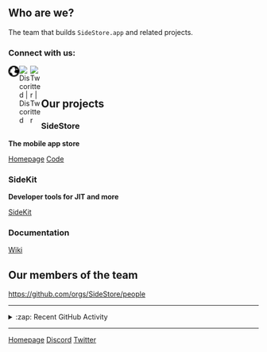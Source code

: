 <!-- 
Docs: How to use GitHub README and actions to auto-generate embedded content.
https://github.com/anuraghazra/github-readme-stats
https://www.youtube.com/watch?v=n6d4KHSKqGk
https://github.com/rahuldkjain/github-profile-readme-generator
 -->

## Who are we?

The team that builds `SideStore.app` and related projects.

### Connect with us:

<!--
[![Website](https://img.shields.io/website?label=sidestore.io&style=for-the-badge&url=https://sidestore.io)](https://sidestore.io)
[![Twitter Follow](https://img.shields.io/twitter/follow/sidestore_io?color=1DA1F2&logo=twitter&style=for-the-badge)](https://twitter.com/intent/follow?original_referer=https%3A%2F%2Fgithub.com%2Fsidestore&screen_name=sidestore)
[![GitHub Followers](https://img.shields.io/github/followers/sidestore?style=for-the-badge)]()
[![GitHub Sponsors](https://img.shields.io/github/sponsors/sidestore?style=for-the-badge
)]() 
-->

[<img align="left" alt="sidestore.io" width="22px" src="https://raw.githubusercontent.com/iconic/open-iconic/master/svg/globe.svg" />][website]
[<img align="left" alt="Discord | Discord" width="22px" src="https://cdn.jsdelivr.net/npm/simple-icons@v3/icons/discord.svg" />][discord]
[<img align="left" alt="Twitter | Twitter" width="22px" src="https://cdn.jsdelivr.net/npm/simple-icons@v3/icons/twitter.svg" />][twitter]

<br />
<br />

## Our projects

### SideStore

__The mobile app store__

[Homepage][website]
[Code][git.sidestore]

### SideKit

__Developer tools for JIT and more__

[SideKit][git.sidekit]

### Documentation

[Wiki][wiki]

## Our members of the team

https://github.com/orgs/SideStore/people

---

<details>
  <summary>:zap: Recent GitHub Activity</summary>

<!--START_SECTION:activity-->
1. 🗣 Commented on [#597](https://github.com/SideStore/SideStore/issues/597) in [SideStore/SideStore](https://github.com/SideStore/SideStore)
2. 🗣 Commented on [#597](https://github.com/SideStore/SideStore/issues/597) in [SideStore/SideStore](https://github.com/SideStore/SideStore)
3. 🗣 Commented on [#599](https://github.com/SideStore/SideStore/issues/599) in [SideStore/SideStore](https://github.com/SideStore/SideStore)
4. 🗣 Commented on [#347](https://github.com/SideStore/SideStore/issues/347) in [SideStore/SideStore](https://github.com/SideStore/SideStore)
5. ❗️ Opened issue [#599](https://github.com/SideStore/SideStore/issues/599) in [SideStore/SideStore](https://github.com/SideStore/SideStore)
6. 🗣 Commented on [#431](https://github.com/SideStore/SideStore/issues/431) in [SideStore/SideStore](https://github.com/SideStore/SideStore)
7. 💪 Opened PR [#15](https://github.com/SideStore/omnisette-server/pull/15) in [SideStore/omnisette-server](https://github.com/SideStore/omnisette-server)
8. 🗣 Commented on [#436](https://github.com/SideStore/SideStore/issues/436) in [SideStore/SideStore](https://github.com/SideStore/SideStore)
9. 🗣 Commented on [#596](https://github.com/SideStore/SideStore/issues/596) in [SideStore/SideStore](https://github.com/SideStore/SideStore)
10. 🗣 Commented on [#596](https://github.com/SideStore/SideStore/issues/596) in [SideStore/SideStore](https://github.com/SideStore/SideStore)
11. 🎉 Merged PR [#40](https://github.com/SideStore/sidestore.github.io/pull/40) in [SideStore/sidestore.github.io](https://github.com/SideStore/sidestore.github.io)
12. 🗣 Commented on [#40](https://github.com/SideStore/sidestore.github.io/issues/40) in [SideStore/sidestore.github.io](https://github.com/SideStore/sidestore.github.io)
13. 💪 Opened PR [#18](https://github.com/SideStore/apple-private-apis/pull/18) in [SideStore/apple-private-apis](https://github.com/SideStore/apple-private-apis)
14. 🗣 Commented on [#40](https://github.com/SideStore/sidestore.github.io/issues/40) in [SideStore/sidestore.github.io](https://github.com/SideStore/sidestore.github.io)
15. 💪 Opened PR [#40](https://github.com/SideStore/sidestore.github.io/pull/40) in [SideStore/sidestore.github.io](https://github.com/SideStore/sidestore.github.io)
16. 🗣 Commented on [#585](https://github.com/SideStore/SideStore/issues/585) in [SideStore/SideStore](https://github.com/SideStore/SideStore)
17. 🗣 Commented on [#588](https://github.com/SideStore/SideStore/issues/588) in [SideStore/SideStore](https://github.com/SideStore/SideStore)
18. ❗️ Closed issue [#588](https://github.com/SideStore/SideStore/issues/588) in [SideStore/SideStore](https://github.com/SideStore/SideStore)
19. ❗️ Closed issue [#591](https://github.com/SideStore/SideStore/issues/591) in [SideStore/SideStore](https://github.com/SideStore/SideStore)
20. ❗️ Closed issue [#33](https://github.com/SideStore/sidestore.github.io/issues/33) in [SideStore/sidestore.github.io](https://github.com/SideStore/sidestore.github.io)
<!--END_SECTION:activity-->

</details>

---

[Homepage][patreon] [Discord][discord] [Twitter][twitter]

<!--
- [Patreon][patreon]
- [OpenCollective][opencollective]
- [YouTube][youtube]
-->

[website]: https://sidestore.io
[wiki]: https://wiki.sidestore.io
[twitter]: https://twitter.com/sidestore_io
[discord]: https://discord.gg/sidestore-949183273383395328
[youtube]: https://youtube.com/TODO
[patreon]: https://www.patreon.com/SideStore
[opencollective]: https://opencollective.com/TODO
[git.sidestore]: https://github.com/SideStore/SideStore/
[git.sidekit]: https://github.com/SideStore/SideKit

